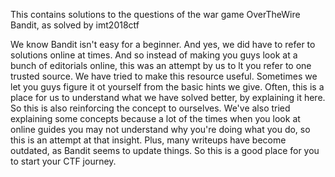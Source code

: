 This contains solutions to the questions of the war game OverTheWire Bandit, as solved by imt2018ctf

We know Bandit isn't easy for a beginner. And yes, we did have to refer to solutions online at times. And so instead of making you guys look at a bunch of editorials online, this was an attempt by us to lt you refer to one trusted source.
We have tried to make this resource useful. Sometimes we let you guys figure it ot yourself from the basic hints we give. Often, this is a place for us to understand what we have solved better, by explaining it here. So this is also reinforcing the concept to ourselves. We've also tried explaining some concepts because a lot of the times when you look at online guides you may not understand why you're doing what you do, so this is an attempt at that insight. Plus, many writeups have become 
outdated, as Bandit seems to update things. So this is a good place for you to start your CTF journey.
